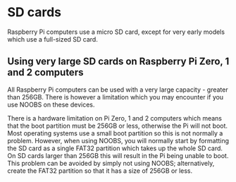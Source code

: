 # SD cards

Raspberry Pi computers use a micro SD card, except for very early models which use a full-sized SD card.

## Using very large SD cards on Raspberry Pi Zero, 1 and 2 computers

All Raspberry Pi computers can be used with a very large capacity - greater than 256GB. There is however a limitation which you may encounter if you use NOOBS on these devices.

There is a hardware limitation on Pi Zero, 1 and 2 computers which means that the boot partition must be 256GB or less, otherwise the Pi will not boot. Most operating systems use a small boot partition so this is not normally a problem. However, when using NOOBS, you will normally start by formatting the SD card as a single FAT32 partition which takes up the whole SD card. On SD cards larger than 256GB this will result in the Pi being unable to boot. This problem can be avoided by simply not using NOOBS; alternatively, create the FAT32 partition so that it has a size of 256GB or less.
